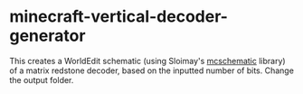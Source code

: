 # minecraft-vertical-decoder-generator
This creates a WorldEdit schematic (using Sloimay's [mcschematic](https://pypi.org/project/mcschematic/) library) of a matrix redstone decoder, based on the inputted number of bits. Change the output folder.
